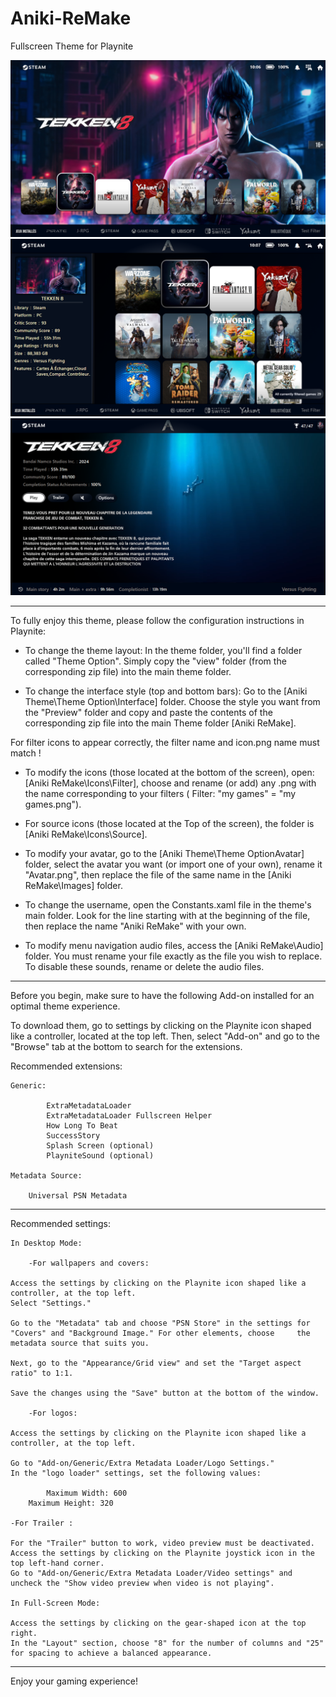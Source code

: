 # Aniki-ReMake
Fullscreen Theme for Playnite

![screenshot01](screenshot01.png)
![screenshot02](screenshot02.png)
![screenshot03](screenshot03.png)
__________________________________________________________________________

To fully enjoy this theme, please follow the configuration instructions in Playnite:

- To change the theme layout: In the theme folder, you'll find a folder called "Theme Option". Simply copy the "view" folder (from the corresponding zip file) into the main theme folder.

- To change the interface style (top and bottom bars): Go to the [Aniki Theme\Theme Option\Interface] folder. Choose the style you want from the "Preview" folder and copy and paste the contents of the corresponding zip file into the main Theme folder [Aniki ReMake\].

For filter icons to appear correctly, the filter name and icon.png name must match !

- To modify the icons (those located at the bottom of the screen), open: [Aniki ReMake\Icons\Filter], choose and rename (or add) any .png with the name 	corresponding to your filters ( Filter: "my games" = "my games.png"). 

- For source icons (those located at the Top of the screen), the folder is [Aniki ReMake\Icons\Source].

- To modify your avatar, go to the [Aniki Theme\Theme OptionAvatar] folder, select the avatar you want (or import one of your own), rename it "Avatar.png", 	then replace the file of the same name in the [Aniki ReMake\Images] folder. 

- To change the username, open the Constants.xaml file in the theme's main folder. Look for the line starting with <!-- Here Change your Name --> at the 	beginning of the file, then replace the name "Aniki ReMake" with your own.

- To modify menu navigation audio files, access the [Aniki ReMake\Audio] folder. You must rename your file exactly as the file you wish to replace. To disable these sounds, rename or delete the audio files.

___________________________________________________________________________

Before you begin, make sure to have the following Add-on installed for an optimal theme experience.

To download them, go to settings by clicking on the Playnite icon shaped like a controller, located at the top left. Then, select "Add-on" and go to the "Browse" tab at the bottom to search for the extensions.


Recommended extensions:

	Generic:

    		ExtraMetadataLoader
    		ExtraMetadataLoader Fullscreen Helper
    		How Long To Beat
    		SuccessStory
    		Splash Screen (optional)
    		PlayniteSound (optional)

	Metadata Source:

   		Universal PSN Metadata

___________________________________________________________________________

Recommended settings:

	In Desktop Mode:

    	-For wallpapers and covers:

	Access the settings by clicking on the Playnite icon shaped like a controller, at the top left.
	Select "Settings."

	Go to the "Metadata" tab and choose "PSN Store" in the settings for "Covers" and "Background Image." For other elements, choose 	the metadata source that suits you.

	Next, go to the "Appearance/Grid view" and set the "Target aspect ratio" to 1:1.

	Save the changes using the "Save" button at the bottom of the window.

    	-For logos:

	Access the settings by clicking on the Playnite icon shaped like a controller, at the top left.

	Go to "Add-on/Generic/Extra Metadata Loader/Logo Settings."
	In the "logo loader" settings, set the following values:

    		Maximum Width: 600
   		Maximum Height: 320

	-For Trailer :

	For the "Trailer" button to work, video preview must be deactivated.
	Access the settings by clicking on the Playnite joystick icon in the top left-hand corner.
	Go to "Add-on/Generic/Extra Metadata Loader/Video settings" and uncheck the "Show video preview when video is not playing".

	In Full-Screen Mode:

	Access the settings by clicking on the gear-shaped icon at the top right.
	In the "Layout" section, choose "8" for the number of columns and "25" for spacing to achieve a balanced appearance.
___________________________________________________________________________

Enjoy your gaming experience!
